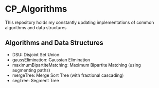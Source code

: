 # CP_Algorithms

This repository holds my constantly updating implementations of common algorithms and data structures

## Algorithms and Data Structures

- DSU: Disjoint Set Union
- gaussElimination: Gaussian Elimination
- maximumBipartiteMatching: Maximum Bipartite Matching (using augmenting paths)
- mergeTree: Merge Sort Tree (with fractional cascading)
- segTree: Segment Tree